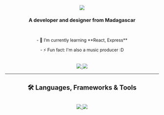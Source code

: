 <h1 align="center">
  <img src="https://readme-typing-svg.herokuapp.com?font=Inter&weight=600&pause=100&random=false&width=435&lines=Hi+there%2C+fellow+traveller+!+👋;+I'm+Ny+Toavina+Rasamimanana!;">
</h1>

<h3 align="center">A developer and designer from Madagascar</h3>

</br>

<div align="center">
  <p>- 🌱 I’m currently learning **React, Express**</p>
  <p>- ⚡ Fun fact: I'm also a music producer :D</p>
</div>

</br>

<div align="center">
  <a href="mailto:rasamimanana.nytoavina@gmail.com">
    <img src="https://img.shields.io/badge/Gmail-333333?style=for-the-badge&logo=gmail&logoColor=red" target="_blank">
  </a>
  <a href="https://www.linkedin.com/in/nytoavinaras" target="_blank">
    <img src="https://img.shields.io/badge/LinkedIn-0077B5?style=for-the-badge&logo=linkedin&logoColor=white" target="_blank">
  </a>
  <!--<a href="#" target="_blank">
    <img src="https://img.shields.io/badge/Portfolio-FF5722?style=for-the-badge&logo=todoist&logoColor=white" target="_blank">
  </a>-->
</div>

<hr/>

<h2 align="center">🛠️ Languages, Frameworks & Tools</h2>
<br/>
<div align="center">
  <a href="https://skillicons.dev">
    <img src="https://skillicons.dev/icons?i=git,ableton,bootstrap,c,css,figma,html,ai,js"
    <br/>
    <img src="https://skillicons.dev/icons?i=jquery,laravel,materialui,mysql,ps,php,qt,react,supabase,vite,vscode">
  </a>
</div>
